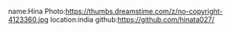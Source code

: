 name:Hina
Photo:https://thumbs.dreamstime.com/z/no-copyright-4123360.jpg
location:india
github:https://github.com/hinata027/
